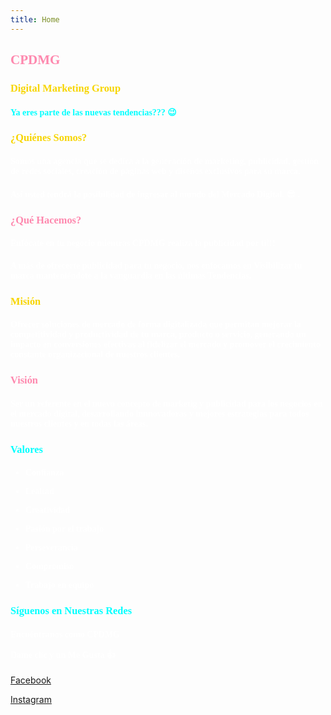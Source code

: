 ```yaml
---
title: Home
---
```


<h2 style="color:#fe88ae; font-family:nickainley;">CPDMG</h2> 

<h3 style="color:#F7d500; font-family:nickainley;">Digital Marketing Group</h3> 



<h4 style="color:#00FFFF; font-family:nickainley;">Ya eres parte de las nuevas tendencias??? 😉</h4>

<!-- .slide -->

<h3 style="color:#F7d500; font-family:nickainley;">¿Quiénes Somos?</h3> 

<h4 style="color:white; font-family:nickainley;">Somos una agencia que se dedica a la generación de marketing, publicidad, gestión de redes sociales, creación de páginas web y diseños exclusivos para su marca.</h4> 

<h4 style="color:white; font-family:nickainley;">Así usted tendrá la posibilidad de ingresar al mundo del Mercado Digital. 😎 .</h4> 

<!-- .slide vertical=true -->

<h3 style="color:#fe88ae; font-family:nickainley;">¿Qué Hacemos?</h3>

<h4 style="color:white; font-family:nickainley;">Enfócate en tu negocio mientras CPDMG realiza la publicidad por ti!!! 🤩 </h4> 

<h4 style="color:white; font-family:nickainley;">A más de ofrecerte publicidad para tu negocio, nos enfocamos en Visibilizar tu marca manteniéndote a la vanguardia en las últimas Tendencias. </h4> 

<!-- .slide -->

<h3 style="color:#F7d500; font-family:nickainley;">Misión</h3>

<h4 style="color:white; font-family:nickainley;">Ofrecer soluciones de mercado de forma digitalizada que permitan mejorar la competitividad y productividad de tu marca, producto o servicio, generando un impacto en conversiones efectivas al fidelizar el mercado y promover el crecimiento constante organizacional de nuestros clientes.</h4> 

<!-- .slide vertical=true -->

<h3 style="color:#fe88ae; font-family:nickainley;">Visión</h3>

<h4 style="color:white; font-family:nickainley;">Ser un referente en el nuevo concepto de marketig y publicidad para los negocios en el mercado digital, desarrollando innnovadoras y mejores estrategias para todos nuestros clientes y en todas las áreas.  </h4> 


<!-- .slide -->

<h3 style="color:#00FFFF; font-family:nickainley;">Valores</h3>

<h4 style="color:white; font-family:nickainley;">

- Confianza

- Lealtad

- Creatividad

- Pasión por el trabajo

- Perseverancia

- Compromiso

- Trabajo en equipo  </h4> 

<!-- .slide vertical=true -->
<h3 style="color:#00FFFF; font-family:nickainley;">Síguenos en Nuestras Redes</h3>
<h4 style="color:white; font-family:nickainley;">Encuéntranos como CPDMG 

Dame clic y un Me Gusta 👍 </h4> 

 [Facebook](https://www.facebook.com/CPDMG) 
 
 [Instagram](https://www.instagram.com/cpdmg)

